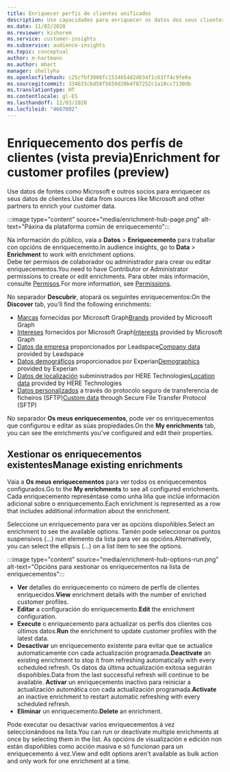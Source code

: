 ```yaml
---
title: Enriquecer perfís de clientes unificados
description: Use capacidades para enriquecer os datos dos seus clientes.
ms.date: 11/02/2020
ms.reviewer: kishorem
ms.service: customer-insights
ms.subservice: audience-insights
ms.topic: conceptual
author: m-hartmann
ms.author: mhart
manager: shellyha
ms.openlocfilehash: c25cfbf3808fc1534b54d2d834f1c63ff4c9fe0a
ms.sourcegitcommit: 334633cbd58f5659d20b4f87252c1a10cc7130db
ms.translationtype: HT
ms.contentlocale: gl-ES
ms.lasthandoff: 12/03/2020
ms.locfileid: "4667092"
---
```

# <a name="enrichment-for-customer-profiles-preview"></a><span data-ttu-id="dbc40-103">Enriquecemento dos perfís de clientes (vista previa)</span><span class="sxs-lookup"><span data-stu-id="dbc40-103">Enrichment for customer profiles (preview)</span></span>

<span data-ttu-id="dbc40-104">Use datos de fontes como Microsoft e outros socios para enriquecer os seus datos de clientes.</span><span class="sxs-lookup"><span data-stu-id="dbc40-104">Use data from sources like Microsoft and other partners to enrich your customer data.</span></span>

:::image type="content" source="media/enrichment-hub-page.png" alt-text="Páxina da plataforma común de enriquecemento":::

<span data-ttu-id="dbc40-106">Na información do público, vaia a **Datos** > **Enriquecemento** para traballar con opcións de enriquecemento.</span><span class="sxs-lookup"><span data-stu-id="dbc40-106">In audience insights, go to **Data** > **Enrichment** to work with enrichment options.</span></span>    
<span data-ttu-id="dbc40-107">Debe ter permisos de colaborador ou administrador para crear ou editar enriquecementos.</span><span class="sxs-lookup"><span data-stu-id="dbc40-107">You need to have Contributor or Administrator permissions to create or edit enrichments.</span></span> <span data-ttu-id="dbc40-108">Para obter máis información, consulte [Permisos](permissions.md).</span><span class="sxs-lookup"><span data-stu-id="dbc40-108">For more information, see [Permissions](permissions.md).</span></span>

<span data-ttu-id="dbc40-109">No separador **Descubrir**, atopará os seguintes enriquecementos:</span><span class="sxs-lookup"><span data-stu-id="dbc40-109">On the **Discover** tab, you'll find the following enrichments:</span></span>

- <span data-ttu-id="dbc40-110">[Marcas](enrichment-microsoft-graph.md) fornecidas por Microsoft Graph</span><span class="sxs-lookup"><span data-stu-id="dbc40-110">[Brands](enrichment-microsoft-graph.md) provided by Microsoft Graph</span></span>
- <span data-ttu-id="dbc40-111">[Intereses](enrichment-microsoft-graph.md) fornecidos por Microsoft Graph</span><span class="sxs-lookup"><span data-stu-id="dbc40-111">[Interests](enrichment-microsoft-graph.md) provided by Microsoft Graph</span></span>
- <span data-ttu-id="dbc40-112">[Datos da empresa](enrichment-leadspace.md) proporcionados por Leadspace</span><span class="sxs-lookup"><span data-stu-id="dbc40-112">[Company data](enrichment-leadspace.md) provided by Leadspace</span></span>
- <span data-ttu-id="dbc40-113">[Datos demográficos](enrichment-experian.md) proporcionados por Experian</span><span class="sxs-lookup"><span data-stu-id="dbc40-113">[Demographics](enrichment-experian.md) provided by Experian</span></span>
- <span data-ttu-id="dbc40-114">[Datos de localización](enrichment-here.md) subministrados por HERE Technologies</span><span class="sxs-lookup"><span data-stu-id="dbc40-114">[Location data](enrichment-here.md) provided by HERE Technologies</span></span>
- <span data-ttu-id="dbc40-115">[Datos personalizados](enrichment-SFTP-custom-import.md) a través do protocolo seguro de transferencia de ficheiros (SFTP)</span><span class="sxs-lookup"><span data-stu-id="dbc40-115">[Custom data](enrichment-SFTP-custom-import.md) through Secure File Transfer Protocol (SFTP)</span></span>

<span data-ttu-id="dbc40-116">No separador **Os meus enriquecementos**, pode ver os enriquecementos que configurou e editar as súas propiedades.</span><span class="sxs-lookup"><span data-stu-id="dbc40-116">On the **My enrichments** tab, you can see the enrichments you've configured and edit their properties.</span></span>

## <a name="manage-existing-enrichments"></a><span data-ttu-id="dbc40-117">Xestionar os enriquecementos existentes</span><span class="sxs-lookup"><span data-stu-id="dbc40-117">Manage existing enrichments</span></span>

<span data-ttu-id="dbc40-118">Vaia a **Os meus enriquecementos** para ver todos os enriquecementos configurados.</span><span class="sxs-lookup"><span data-stu-id="dbc40-118">Go to the **My enrichments** to see all configured enrichments.</span></span> <span data-ttu-id="dbc40-119">Cada enriquecemento represéntase como unha liña que inclúe información adicional sobre o enriquecemento.</span><span class="sxs-lookup"><span data-stu-id="dbc40-119">Each enrichment is represented as a row that includes additional information about the enrichment.</span></span>

<span data-ttu-id="dbc40-120">Seleccione un enriquecemento para ver as opcións dispoñibles.</span><span class="sxs-lookup"><span data-stu-id="dbc40-120">Select an enrichment to see the available options.</span></span> <span data-ttu-id="dbc40-121">Tamén pode seleccionar os puntos suspensivos (...) nun elemento da lista para ver as opcións.</span><span class="sxs-lookup"><span data-stu-id="dbc40-121">Alternatively, you can select the ellipsis (...) on a list item to see the options.</span></span>

:::image type="content" source="media/enrichment-hub-options-run.png" alt-text="Opcións para xestionar os enriquecementos na lista de enriquecementos":::

- <span data-ttu-id="dbc40-123">**Ver** detalles do enriquecemento co número de perfís de clientes enriquecidos.</span><span class="sxs-lookup"><span data-stu-id="dbc40-123">**View** enrichment details with the number of enriched customer profiles.</span></span>
- <span data-ttu-id="dbc40-124">**Editar** a configuración do enriquecemento.</span><span class="sxs-lookup"><span data-stu-id="dbc40-124">**Edit** the enrichment configuration.</span></span>
- <span data-ttu-id="dbc40-125">**Execute** o enriquecemento para actualizar os perfís dos clientes cos últimos datos.</span><span class="sxs-lookup"><span data-stu-id="dbc40-125">**Run** the enrichment to update customer profiles with the latest data.</span></span>
- <span data-ttu-id="dbc40-126">**Desactivar** un enriquecemento existente para evitar que se actualice automaticamente con cada actualización programada.</span><span class="sxs-lookup"><span data-stu-id="dbc40-126">**Deactivate** an existing enrichment to stop it from refreshing automatically with every scheduled refresh.</span></span> <span data-ttu-id="dbc40-127">Os datos da última actualización exitosa seguirán dispoñibles.</span><span class="sxs-lookup"><span data-stu-id="dbc40-127">Data from the last successful refresh will continue to be available.</span></span> <span data-ttu-id="dbc40-128">**Activar** un enriquecemento inactivo para reiniciar a actualización automática con cada actualización programada.</span><span class="sxs-lookup"><span data-stu-id="dbc40-128">**Activate** an inactive enrichment to restart automatic refreshing with every scheduled refresh.</span></span>
- <span data-ttu-id="dbc40-129">**Eliminar** un enriquecemento.</span><span class="sxs-lookup"><span data-stu-id="dbc40-129">**Delete** an enrichment.</span></span>

<span data-ttu-id="dbc40-130">Pode executar ou desactivar varios enriquecementos á vez seleccionándoos na lista.</span><span class="sxs-lookup"><span data-stu-id="dbc40-130">You can run or deactivate multiple enrichments at once by selecting them in the list.</span></span> <span data-ttu-id="dbc40-131">As opcións de visualización e edición non están dispoñibles como acción masiva e só funcionan para un enriquecemento á vez.</span><span class="sxs-lookup"><span data-stu-id="dbc40-131">View and edit options aren't available as bulk action and only work for one enrichment at a time.</span></span>
